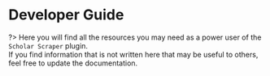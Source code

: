 # Developer Guide

?> Here you will find all the resources you may need as a power user of the `Scholar Scraper` plugin. \
If you find information that is not written here that may be useful to others, feel free to update the documentation.